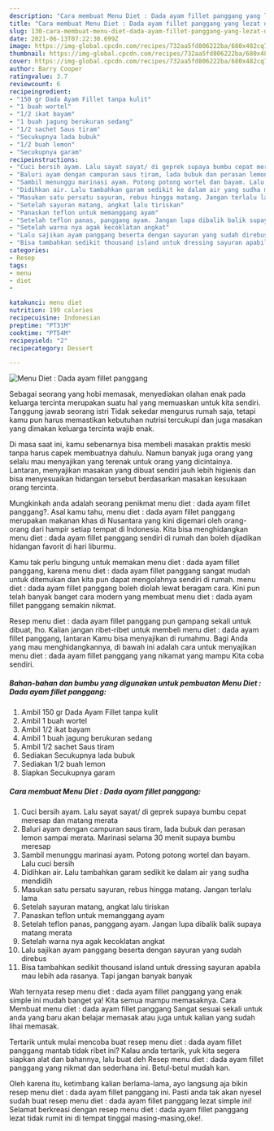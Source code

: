 ```yaml
---
description: "Cara membuat Menu Diet : Dada ayam fillet panggang yang lezat dan Mudah Dibuat"
title: "Cara membuat Menu Diet : Dada ayam fillet panggang yang lezat dan Mudah Dibuat"
slug: 130-cara-membuat-menu-diet-dada-ayam-fillet-panggang-yang-lezat-dan-mudah-dibuat
date: 2021-06-13T07:22:30.699Z
image: https://img-global.cpcdn.com/recipes/732aa5fd806222ba/680x482cq70/menu-diet-dada-ayam-fillet-panggang-foto-resep-utama.jpg
thumbnail: https://img-global.cpcdn.com/recipes/732aa5fd806222ba/680x482cq70/menu-diet-dada-ayam-fillet-panggang-foto-resep-utama.jpg
cover: https://img-global.cpcdn.com/recipes/732aa5fd806222ba/680x482cq70/menu-diet-dada-ayam-fillet-panggang-foto-resep-utama.jpg
author: Barry Cooper
ratingvalue: 3.7
reviewcount: 6
recipeingredient:
- "150 gr Dada Ayam Fillet tanpa kulit"
- "1 buah wortel"
- "1/2 ikat bayam"
- "1 buah jagung berukuran sedang"
- "1/2 sachet Saus tiram"
- "Secukupnya lada bubuk"
- "1/2 buah lemon"
- "Secukupnya garam"
recipeinstructions:
- "Cuci bersih ayam. Lalu sayat sayat/ di geprek supaya bumbu cepat meresap dan matang merata"
- "Baluri ayam dengan campuran saus tiram, lada bubuk dan perasan lemon sampai merata. Marinasi selama 30 menit supaya bumbu meresap"
- "Sambil menunggu marinasi ayam. Potong potong wortel dan bayam. Lalu cuci bersih"
- "Didihkan air. Lalu tambahkan garam sedikit ke dalam air yang sudha mendidih"
- "Masukan satu persatu sayuran, rebus hingga matang. Jangan terlalu lama"
- "Setelah sayuran matang, angkat lalu tiriskan"
- "Panaskan teflon untuk memanggang ayam"
- "Setelah teflon panas, panggang ayam. Jangan lupa dibalik balik supaya matang merata"
- "Setelah warna nya agak kecoklatan angkat"
- "Lalu sajikan ayam panggang beserta dengan sayuran yang sudah direbus"
- "Bisa tambahkan sedikit thousand island untuk dressing sayuran apabila mau lebih ada rasanya. Tapi jangan banyak banyak"
categories:
- Resep
tags:
- menu
- diet
- 

katakunci: menu diet  
nutrition: 199 calories
recipecuisine: Indonesian
preptime: "PT31M"
cooktime: "PT54M"
recipeyield: "2"
recipecategory: Dessert

---
```



![Menu Diet : Dada ayam fillet panggang](https://img-global.cpcdn.com/recipes/732aa5fd806222ba/680x482cq70/menu-diet-dada-ayam-fillet-panggang-foto-resep-utama.jpg)

Sebagai seorang yang hobi memasak, menyediakan olahan enak pada keluarga tercinta merupakan suatu hal yang memuaskan untuk kita sendiri. Tanggung jawab seorang istri Tidak sekedar mengurus rumah saja, tetapi kamu pun harus memastikan kebutuhan nutrisi tercukupi dan juga masakan yang dimakan keluarga tercinta wajib enak.

Di masa  saat ini, kamu sebenarnya bisa membeli masakan praktis meski tanpa harus capek membuatnya dahulu. Namun banyak juga orang yang selalu mau menyajikan yang terenak untuk orang yang dicintainya. Lantaran, menyajikan masakan yang dibuat sendiri jauh lebih higienis dan bisa menyesuaikan hidangan tersebut berdasarkan masakan kesukaan orang tercinta. 



Mungkinkah anda adalah seorang penikmat menu diet : dada ayam fillet panggang?. Asal kamu tahu, menu diet : dada ayam fillet panggang merupakan makanan khas di Nusantara yang kini digemari oleh orang-orang dari hampir setiap tempat di Indonesia. Kita bisa menghidangkan menu diet : dada ayam fillet panggang sendiri di rumah dan boleh dijadikan hidangan favorit di hari liburmu.

Kamu tak perlu bingung untuk memakan menu diet : dada ayam fillet panggang, karena menu diet : dada ayam fillet panggang sangat mudah untuk ditemukan dan kita pun dapat mengolahnya sendiri di rumah. menu diet : dada ayam fillet panggang boleh diolah lewat beragam cara. Kini pun telah banyak banget cara modern yang membuat menu diet : dada ayam fillet panggang semakin nikmat.

Resep menu diet : dada ayam fillet panggang pun gampang sekali untuk dibuat, lho. Kalian jangan ribet-ribet untuk membeli menu diet : dada ayam fillet panggang, lantaran Kamu bisa menyajikan di rumahmu. Bagi Anda yang mau menghidangkannya, di bawah ini adalah cara untuk menyajikan menu diet : dada ayam fillet panggang yang nikamat yang mampu Kita coba sendiri.

<!--inarticleads1-->

##### Bahan-bahan dan bumbu yang digunakan untuk pembuatan Menu Diet : Dada ayam fillet panggang:

1. Ambil 150 gr Dada Ayam Fillet tanpa kulit
1. Ambil 1 buah wortel
1. Ambil 1/2 ikat bayam
1. Ambil 1 buah jagung berukuran sedang
1. Ambil 1/2 sachet Saus tiram
1. Sediakan Secukupnya lada bubuk
1. Sediakan 1/2 buah lemon
1. Siapkan Secukupnya garam




<!--inarticleads2-->

##### Cara membuat Menu Diet : Dada ayam fillet panggang:

1. Cuci bersih ayam. Lalu sayat sayat/ di geprek supaya bumbu cepat meresap dan matang merata
1. Baluri ayam dengan campuran saus tiram, lada bubuk dan perasan lemon sampai merata. Marinasi selama 30 menit supaya bumbu meresap
1. Sambil menunggu marinasi ayam. Potong potong wortel dan bayam. Lalu cuci bersih
1. Didihkan air. Lalu tambahkan garam sedikit ke dalam air yang sudha mendidih
1. Masukan satu persatu sayuran, rebus hingga matang. Jangan terlalu lama
1. Setelah sayuran matang, angkat lalu tiriskan
1. Panaskan teflon untuk memanggang ayam
1. Setelah teflon panas, panggang ayam. Jangan lupa dibalik balik supaya matang merata
1. Setelah warna nya agak kecoklatan angkat
1. Lalu sajikan ayam panggang beserta dengan sayuran yang sudah direbus
1. Bisa tambahkan sedikit thousand island untuk dressing sayuran apabila mau lebih ada rasanya. Tapi jangan banyak banyak




Wah ternyata resep menu diet : dada ayam fillet panggang yang enak simple ini mudah banget ya! Kita semua mampu memasaknya. Cara Membuat menu diet : dada ayam fillet panggang Sangat sesuai sekali untuk anda yang baru akan belajar memasak atau juga untuk kalian yang sudah lihai memasak.

Tertarik untuk mulai mencoba buat resep menu diet : dada ayam fillet panggang mantab tidak ribet ini? Kalau anda tertarik, yuk kita segera siapkan alat dan bahannya, lalu buat deh Resep menu diet : dada ayam fillet panggang yang nikmat dan sederhana ini. Betul-betul mudah kan. 

Oleh karena itu, ketimbang kalian berlama-lama, ayo langsung aja bikin resep menu diet : dada ayam fillet panggang ini. Pasti anda tak akan nyesel sudah buat resep menu diet : dada ayam fillet panggang lezat simple ini! Selamat berkreasi dengan resep menu diet : dada ayam fillet panggang lezat tidak rumit ini di tempat tinggal masing-masing,oke!.

